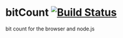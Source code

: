 bitCount [![Build Status](https://travis-ci.org/nathanfaucett/bit_count.svg?branch=master)](https://travis-ci.org/nathanfaucett/bit_count)
=======

bit count for the browser and node.js
